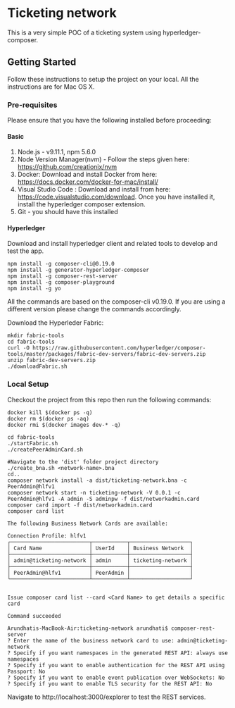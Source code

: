 # Ticketing network 

This is a very simple POC of a ticketing system using hyperledger-composer.

## Getting Started
Follow these instructions to setup the project on your local. All the instructions are for Mac OS X.

### Pre-requisites
Please ensure that you have the following installed before proceeding:

#### Basic
1. Node.js - v9.11.1, npm 5.6.0
2. Node Version Manager(nvm) - Follow the steps given here: https://github.com/creationix/nvm
3. Docker: Download and install Docker from here: https://docs.docker.com/docker-for-mac/install/
4. Visual Studio Code : Download and install from here: https://code.visualstudio.com/download. Once you have installed it, install the hyperledger composer extension.
5.  Git - you should have this installed

#### Hyperledger
Download and install hyperledger client and related tools to develop and test the app.

```
npm install -g composer-cli@0.19.0
npm install -g generator-hyperledger-composer
npm install -g composer-rest-server
npm install -g composer-playground
npm install -g yo

``` 
All the commands are based on the composer-cli v0.19.0. If you are using a different version please change the commands accordingly.

Download the Hyperleder Fabric:
```
mkdir fabric-tools
cd fabric-tools
curl -O https://raw.githubusercontent.com/hyperledger/composer-tools/master/packages/fabric-dev-servers/fabric-dev-servers.zip
unzip fabric-dev-servers.zip
./downloadFabric.sh

```


### Local Setup
Checkout the project from this repo then run the following commands:

```
docker kill $(docker ps -q)
docker rm $(docker ps -aq)
docker rmi $(docker images dev-* -q)

cd fabric-tools
./startFabric.sh
./createPeerAdminCard.sh

#Navigate to the 'dist' folder project directory
./create_bna.sh <network-name>.bna
cd..
composer network install -a dist/ticketing-network.bna -c PeerAdmin@hlfv1
composer network start -n ticketing-network -V 0.0.1 -c PeerAdmin@hlfv1 -A admin -S adminpw -f dist/networkadmin.card
composer card import -f dist/networkadmin.card
composer card list

The following Business Network Cards are available:

Connection Profile: hlfv1
┌─────────────────────────┬───────────┬───────────────────┐
│ Card Name               │ UserId    │ Business Network  │
├─────────────────────────┼───────────┼───────────────────┤
│ admin@ticketing-network │ admin     │ ticketing-network │
├─────────────────────────┼───────────┼───────────────────┤
│ PeerAdmin@hlfv1         │ PeerAdmin │                   │
└─────────────────────────┴───────────┴───────────────────┘


Issue composer card list --card <Card Name> to get details a specific card

Command succeeded

Arundhatis-MacBook-Air:ticketing-network arundhati$ composer-rest-server
? Enter the name of the business network card to use: admin@ticketing-network
? Specify if you want namespaces in the generated REST API: always use namespaces
? Specify if you want to enable authentication for the REST API using Passport: No
? Specify if you want to enable event publication over WebSockets: No
? Specify if you want to enable TLS security for the REST API: No

```
Navigate to http://localhost:3000/explorer to test the REST services.


